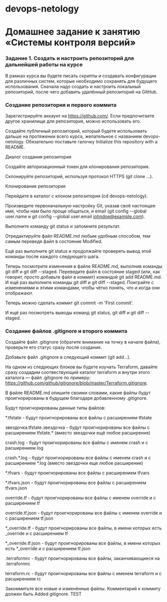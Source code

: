 # devops-netology
# Домашнее задание к занятию «Системы контроля версий»

### Задание 1. Создать и настроить репозиторий для дальнейшей работы на курсе
В рамках курса вы будете писать скрипты и создавать конфигурации для различных систем, которые необходимо сохранять для будущего использования. Сначала надо создать и настроить локальный репозиторий, после чего добавить удалённый репозиторий на GitHub.

### Создание репозитория и первого коммита

Зарегистрируйте аккаунт на https://github.com/. Если предпочитаете другое хранилище для репозитория, можно использовать его.

Создайте публичный репозиторий, который будете использовать дальше на протяжении всего курса, желательное с названием devops-netology. Обязательно поставьте галочку Initialize this repository with a README.

Диалог создания репозитория

Создайте авторизационный токен для клонирования репозитория.

Склонируйте репозиторий, используя протокол HTTPS (git clone ...).

Клонирование репозитория

Перейдите в каталог с клоном репозитория (cd devops-netology).

Произведите первоначальную настройку Git, указав своё настоящее имя, чтобы нам было проще общаться, и email (git config --global user.name и git config --global user.email johndoe@example.com).

Выполните команду git status и запомните результат.

Отредактируйте файл README.md любым удобным способом, тем самым переведя файл в состояние Modified.

Ещё раз выполните git status и продолжайте проверять вывод этой команды после каждого следующего шага.

Теперь посмотрите изменения в файле README.md, выполнив команды git diff и git diff --staged.
Переведите файл в состояние staged (или, как говорят, просто добавьте файл в коммит) командой git add README.md.
И ещё раз выполните команды git diff и git diff --staged. Поиграйте с изменениями и этими командами, чтобы чётко понять, что и когда они отображают.

Теперь можно сделать коммит git commit -m 'First commit'.

И ещё раз посмотреть выводы команд git status, git diff и git diff --staged.

### Создание файлов .gitignore и второго коммита

Создайте файл .gitignore (обратите внимание на точку в начале файла), проверьте его статус сразу после создания.

Добавьте файл .gitignore в следующий коммит (git add...).

На одном из следующих блоков вы будете изучать Terraform, давайте сразу создадим соотвествующий каталог terraform и внутри этого каталога — файл .gitignore по примеру: https://github.com/github/gitignore/blob/master/Terraform.gitignore.

В файле README.md опишите своими словами, какие файлы будут проигнорированы в будущем благодаря добавленному .gitignore.

Будут проигнорированы данные типы файлов: 

*.tfstate - будут проигнорированы все файлы с расширением tfstate

звездочка.tfstate.звездочка - будут проигнорированы все файлы с расширением tfstate.* (вместо звездочки ещё любое расширение)

crash.log - будут проигнорированы все файлы с именем crash и с расширением log

crash.*.log - будут проигнорированы все файлы с именем crash и с расширением *.log (вместо звездочки еще любое расширение)

*.tfvars - будут проигнорированы все файлы с расширением tfvars

*.tfvars.json - будут проигнорированы все файлы с расширением tfvars.json

override.tf - будут проигнорированы все файлы с именем override и с расширением tf

override.tf.json - будут проигнорированы все файлы с именем override и с расширением tf.json

*_override.tf - будут проигнорированы все файлы, в имени которых есть _override и с расширением tf

*_override.tf.json - будут проигнорированы все файлы, в имени которых есть *_override и с расширением tf.json

.terraformrc - будут проигнорированы все файлы, заканчивающиеся на .terraformrc

terraform.rc - будут проигнорированы все файлы с именем terraform и с расширением rc

Закоммитьте все новые и изменённые файлы. Комментарий к коммиту должен быть Added gitignore.
TEST
